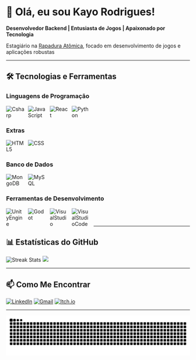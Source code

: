# 👋 Olá, eu sou Kayo Rodrigues!

**Desenvolvedor Backend | Entusiasta de Jogos | Apaixonado por Tecnologia**

Estagiário na [Rapadura Atômica](https://github.com/rapaduraatomica), focado em desenvolvimento de jogos e aplicações robustas

---

## 🛠️ Tecnologias e Ferramentas

### Linguagens de Programação

<img 
align="left"
alt="Csharp"
title="Csharp"
width="50px"
style="padding-right: 10px"
src="https://cdn.jsdelivr.net/gh/devicons/devicon@latest/icons/csharp/csharp-original.svg" />

<img 
align="left"
alt="JavaScript"
title="JavaScript"
width="50px"
style="padding-right: 10px"
src="https://cdn.jsdelivr.net/gh/devicons/devicon@latest/icons/javascript/javascript-plain.svg"/>
          
<img 
align="left"
alt="React"
title="React"
width="50px"
style="padding-right: 10px"
src="https://cdn.jsdelivr.net/gh/devicons/devicon@latest/icons/react/react-original.svg"/> 

<img 
align="left"
alt="Python"
title="Python"
width="50px"
style="padding-right: 10px"
src="https://cdn.jsdelivr.net/gh/devicons/devicon@latest/icons/python/python-original.svg"/>

<br>
<br>

### Extras

<img 
align="left"
alt="HTML5"
title="HTML5"
width="50px"
style="padding-right: 10px"
src="https://cdn.jsdelivr.net/gh/devicons/devicon@latest/icons/html5/html5-original.svg"/>        

<img 
align="left"
alt="CSS"
title="CSS"
width="50px"
style="padding-right: 10px"
src="https://cdn.jsdelivr.net/gh/devicons/devicon@latest/icons/css3/css3-original.svg"/>

<br>
<br>

### Banco de Dados
<img 
align="left"
alt="MongoDB"
title="MongoDB"
width="50px"
style="padding-right: 10px"
src="https://cdn.jsdelivr.net/gh/devicons/devicon@latest/icons/mongodb/mongodb-original.svg"/> 

<img 
align="left"
alt="MySQL"
title="MySQL"
width="50px"
style="padding-right: 10px"
src="https://cdn.jsdelivr.net/gh/devicons/devicon@latest/icons/postgresql/postgresql-original.svg"/> 

<br>
<br>

### Ferramentas de Desenvolvimento

<img 
align="left"
alt="UnityEngine"
title="UnityEngine"
width="50px"
style="padding-right: 10px"
src="https://cdn.jsdelivr.net/gh/devicons/devicon@latest/icons/unity/unity-original.svg"/> 

<img 
align="left"
alt="Godot"
title="Godot"
width="50px"
style="padding-right: 10px"
src="https://cdn.jsdelivr.net/gh/devicons/devicon@latest/icons/godot/godot-original.svg"/> 

<img 
align="left"
alt="VisualStudio"
title="VisualStudio"
width="50px"
style="padding-right: 10px"
src="https://cdn.jsdelivr.net/gh/devicons/devicon@latest/icons/visualstudio/visualstudio-original.svg"/> 

<img 
align="left"
alt="VisualStudioCode"
title="VisualStudioCode"
width="50px"
style="padding-right: 10px"
src="https://cdn.jsdelivr.net/gh/devicons/devicon@latest/icons/vscode/vscode-original.svg"/> 

<br>
<br>

---

## 📊 Estatísticas do GitHub

<div align="left">
  <img src="https://github-readme-streak-stats.herokuapp.com/?user=KayoRodrigues1235&theme=radical" alt="Streak Stats"/>
  <img height="180em" src="https://github-readme-stats.vercel.app/api/top-langs/?username=KayoRodrigues1235&layout=compact&langs_count=7&theme=radical"/>
</div>

---

## 📫 Como Me Encontrar

[![LinkedIn](https://img.shields.io/badge/LinkedIn-0077B5?style=for-the-badge&logo=linkedin&logoColor=white)](https://www.linkedin.com/in/kayo-rodrigues-232a7633a) [![Gmail](https://img.shields.io/badge/Gmail-D14836?style=for-the-badge&logo=gmail&logoColor=white)](mailto:@gmail.com) [![Itch.io](https://img.shields.io/badge/Itch-%23FF0B34.svg?style=for-the-badge&logo=Itch.io&logoColor=white)](https://kayoviskdev.itch.io/)

---

<div align="center">
  
![Snake animation](https://github.com/KayoRodrigues1235/KayoRodrigues1235/blob/output/github-contribution-grid-snake.svg)
  
</div>
